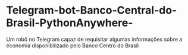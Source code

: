 # Telegram-bot-Banco-Central-do-Brasil-PythonAnywhere-
Um robô no Telegram capaz de requisitar algumas informações sobre a economia disponibilizado pelo Banco Centro do Brasil
